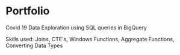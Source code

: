 # Portfolio
Covid 19 Data Exploration using SQL queries in BigQuery

Skills used: Joins, CTE's, Windows Functions, Aggregate Functions, Converting Data Types
